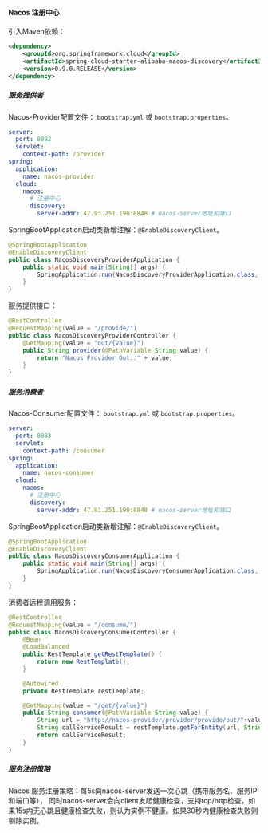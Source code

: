 #### Nacos 注册中心

引入Maven依赖：

```xml
<dependency>
    <groupId>org.springframework.cloud</groupId>
    <artifactId>spring-cloud-starter-alibaba-nacos-discovery</artifactId>
    <version>0.9.0.RELEASE</version>
</dependency>
```

##### 服务提供者

Nacos-Provider配置文件： `bootstrap.yml` 或  `bootstrap.properties`。

```yml
server:
  port: 8082
  servlet:
    context-path: /provider
spring:
  application:
    name: nacos-provider
  cloud:
    nacos:
      # 注册中心
      discovery:
        server-addr: 47.93.251.190:8848 # nacos-server地址和端口
```

SpringBootApplication启动类新增注解：`@EnableDiscoveryClient`。

```java
@SpringBootApplication
@EnableDiscoveryClient
public class NacosDiscoveryProviderApplication {
	public static void main(String[] args) {
		SpringApplication.run(NacosDiscoveryProviderApplication.class, args);
	}
}
```

服务提供接口：

```java
@RestController
@RequestMapping(value = "/provide/")
public class NacosDiscoveryProviderController {
	@GetMapping(value = "out/{value}")
	public String provider(@PathVariable String value) {
		return "Nacos Provider Out::" + value;
	}
}
```

##### 服务消费者

Nacos-Consumer配置文件： `bootstrap.yml` 或  `bootstrap.properties`。

```yaml
server:
  port: 8083
  servlet:
    context-path: /consumer
spring:
  application:
    name: nacos-consumer
  cloud:
    nacos:
      # 注册中心
      discovery:
        server-addr: 47.93.251.190:8848 # nacos-server地址和端口
```

SpringBootApplication启动类新增注解：`@EnableDiscoveryClient`。

```java
@SpringBootApplication
@EnableDiscoveryClient
public class NacosDiscoveryConsumerApplication {
	public static void main(String[] args) {
		SpringApplication.run(NacosDiscoveryConsumerApplication.class, args);
	}
}
```

消费者远程调用服务：

```java
@RestController
@RequestMapping(value = "/consume/")
public class NacosDiscoveryConsumerController {
	@Bean
	@LoadBalanced
	public RestTemplate getRestTemplate() {
		return new RestTemplate();
	}

	@Autowired
	private RestTemplate restTemplate;

	@GetMapping(value = "/get/{value}")
	public String consumer(@PathVariable String value) {
		String url = "http://nacos-provider/provider/provide/out/"+value;
		String callServiceResult = restTemplate.getForEntity(url, String.class).getBody();
		return callServiceResult;
	}
}
```

##### 服务注册策略

Nacos 服务注册策略：每5s向nacos-server发送一次心跳（携带服务名、服务IP和端口等）， 同时nacos-server会向client发起健康检查，支持tcp/http检查，如果15s内无心跳且健康检查失败，则认为实例不健康。如果30秒内健康检查失败则剔除实例。 
